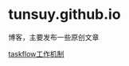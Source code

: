 # tunsuy.github.io
博客，主要发布一些原创文章

[taskflow工作机制](https://github.com/tunsuy/tunsuy.github.io/blob/master/taskflow%E5%B7%A5%E4%BD%9C%E6%9C%BA%E5%88%B6.md)
